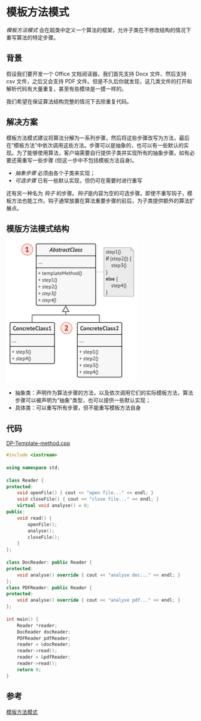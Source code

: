 # 模板方法模式

*模板方法模式* 会在超类中定义一个算法的框架，允许子类在不修改结构的情况下重写算法的特定步骤。

## 背景

假设我们要开发一个 Office 文档阅读器，我们首先支持 Docx 文件、然后支持 csv 文件，之后又会支持 PDF 文件。但是不久后你就发现，这几类文件的打开和解析代码有大量重复，甚至有些模块是一摸一样的。

我们希望在保证算法结构完整的情况下去除重复代码。

## 解决方案

模板方法模式建议将算法分解为一系列步骤，然后将这些步骤改写为方法，最后在“模板方法”中依次调用这些方法。步骤可以是抽象的，也可以有一些默认的实现。为了能够使用算法，客户端需要自行提供子类并实现所有的抽象步骤。如有必要还需重写一些步骤 (但这一步中不包括模板方法自身)。

- *抽象步骤* 必须由各个子类来实现；
- *可选步骤* 已有一些默认实现，但仍可在需要时进行重写

还有另一种名为 *钩子* 的步骤。*钩子*是内容为空的可选步骤。即使不重写钩子，模板方法也能工作。钩子通常放置在算法重要步骤的前后，为子类提供额外的算法扩展点。

## 模版方法模式结构

![模板方法设计模式的结构](../../assets/imgs/DP-Template-method-structure.png)

- 抽象类：声明作为算法步骤的方法，以及依次调用它们的实际模板方法，算法步骤可以被声明为“抽象”类型，也可以提供一些默认实现；
- 具体类：可以重写所有步骤，但不能重写模板方法自身

## 代码

[DP-Template-method.cpp](../../assets/codes/DP-Template-method.cpp)

```c++
#include <iostream>

using namespace std;

class Reader {
protected:
    void openFile() { cout << "open file..." << endl; }
    void closeFile() { cout << "close file..." << endl; }
    virtual void analyse() = 0;
public:
    void read() {
        openFile();
        analyse();
        closeFile();
    }
};

class DocReader: public Reader {
protected:
    void analyse() override { cout << "analyse doc..." << endl; }
};
class PDFReader: public Reader {
protected:
    void analyse() override { cout << "analyse pdf..." << endl; }
};

int main() {
    Reader *reader;
    DocReader docReader;
    PDFReader pdfReader;
    reader = &docReader;
    reader->read();
    reader = &pdfReader;
    reader->read();
    return 0;
}
```

## 参考

[模版方法模式](https://refactoringguru.cn/design-patterns/template-method)